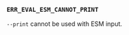 ### `ERR_EVAL_ESM_CANNOT_PRINT`

`--print` cannot be used with ESM input.

<a id="ERR_EVENT_RECURSION"></a>
